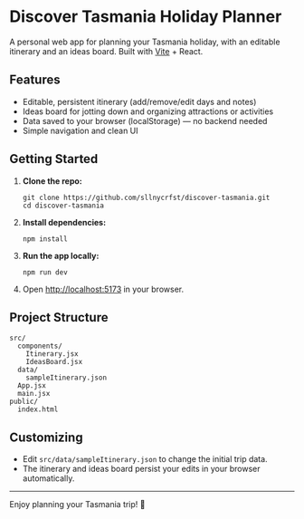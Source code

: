 # Discover Tasmania Holiday Planner

A personal web app for planning your Tasmania holiday, with an editable itinerary and an ideas board. Built with [Vite](https://vitejs.dev/) + React.

## Features

- Editable, persistent itinerary (add/remove/edit days and notes)
- Ideas board for jotting down and organizing attractions or activities
- Data saved to your browser (localStorage) — no backend needed
- Simple navigation and clean UI

## Getting Started

1. **Clone the repo:**

   ```
   git clone https://github.com/sllnycrfst/discover-tasmania.git
   cd discover-tasmania
   ```

2. **Install dependencies:**

   ```
   npm install
   ```

3. **Run the app locally:**

   ```
   npm run dev
   ```

4. Open [http://localhost:5173](http://localhost:5173) in your browser.

## Project Structure

```
src/
  components/
    Itinerary.jsx
    IdeasBoard.jsx
  data/
    sampleItinerary.json
  App.jsx
  main.jsx
public/
  index.html
```

## Customizing

- Edit `src/data/sampleItinerary.json` to change the initial trip data.
- The itinerary and ideas board persist your edits in your browser automatically.

---

Enjoy planning your Tasmania trip! 🦘